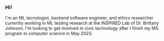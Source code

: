 ### Hi!

I'm an ML tecnologist, backend software engineer, and ethics researcher currently working in ML testing research at the INSPIRED Lab of Dr. Brittany Johnson.  I'm looking to get involved in civic technology after I finish my MS program in computer science in May 2023.

<!--
**WrenMcQueary/WrenMcQueary** is a ✨ _special_ ✨ repository because its `README.md` (this file) appears on your GitHub profile.

Here are some ideas to get you started:

- 🔭 I’m currently working on ...
- 🌱 I’m currently learning ...
- 👯 I’m looking to collaborate on ...
- 🤔 I’m looking for help with ...
- 💬 Ask me about ...
- 📫 How to reach me: ...
- 😄 Pronouns: ...
- ⚡ Fun fact: ...
-->
